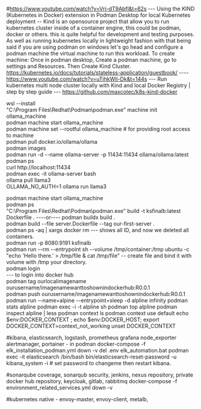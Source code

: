 #https://www.youtube.com/watch?v=Vri-dT9AbfI&t=62s --- Using the KIND (Kubernetes in Docker) extension in Podman Desktop for local Kubernetes deployment -- Kind is an opensource project that allow you to run kubernetes cluster inside of a container engine, this could be podman, docker or others. this is quite helpful for development and testing purposes. As well as running kubernetes locally in lightweight fashion with that being said if you are using podman on windows let's go head and configure a podman machine the virtual machine to run this workload. To create machine: Once in podman desktop, Create a podman machine, go to settings and Resources. Then Create Kind Cluster. https://kubernetes.io/docs/tutorials/stateless-application/guestbook/ ---- https://www.youtube.com/watch?v=uTihkWIi-Dk&t=144s --- Run kubernetes multi node cluster locally with Kind and local Docker Registry | step by step guide --- https://github.com/maxcotec/k8s-kind-docker

wsl --install <br />
"C:\Program Files\Redhat\Podman\podman.exe" machine init ollama_machine <br />
podman machine start ollama_machine <br />
podman machine set --rootful ollama_machine # for providing root access to machine <br />
podman pull docker.io/ollama/ollama <br />
podman images <br />
podman run -d --name ollama-server -p 11434:11434 ollama/ollama:latest <br />
podman ps <br />
curl http://localhost:11434 <br />
podman exec -it ollama-server bash <br />
ollama pull llama3 <br />
OLLAMA_NO_AUTH=1 ollama run llama3 <br />

podman machine start ollama_machine <br />
podman ps <br />
"C:\Program Files\Redhat\Podman\podman.exe" build -t ksfinalb:latest Dockerfile .  ----or---- podman buildx build . <br />
podman build --file server.Dockerfile --tag our-first-server . <br />
podman ps -aq | xargs docker rm --- shows all ID, and now we deleted all containers. <br />
podman run -p 8080:9191 ksfinalb <br />
podman run --rm --entrypoint sh --volume /tmp/container:/tmp ubuntu -c "echo 'Hello there.' > /tmp/file & cat /tmp/file" -- create file and bind it with volume with /tmp your directory. <br />
podman login <br /> --- to login into docker hub <br />
podman tag ourlocalimagename ourusername/imagenamewanttoshownindockerhub:R0.0.1 <br />
podman push ourusername/imagenamewanttoshownindockerhub:R0.0.1 <br />
podman run --name=alpine --entrypoint=sleep -d alpline infinity 
podman stats alpline
podman exec -i -t alpline sh 
podman top alpline
podman inspect alpline | less
podman context ls
podman context use default
echo $env:DOCKER_CONTEXT ; echo $env:DOCKER_HOST;
export DOCKER_CONTEXT=context_not_working
unset DOCKER_CONTEXT

#kibana, elasticsearch, logstash, prometheus grafana node_exporter alertmanager, portainer - in podman
docker-compose -f elk_installation_podman.yml down -v
del .env
elk_automation.bat
podman exec -it elasticsearch /bin/bash
bin/elasticsearch-reset-password -u kibana_system -i  # set password to changeme then restart kibana.

#sonarqube coverage, sonarqub security, jenkins, nexus repository, private docker hub repository, keycloak, gitlab, rabbitmq
docker-compose -f environment_related_services.yml down -v

#kubernetes native - envoy-master, envoy-client, metalb,
